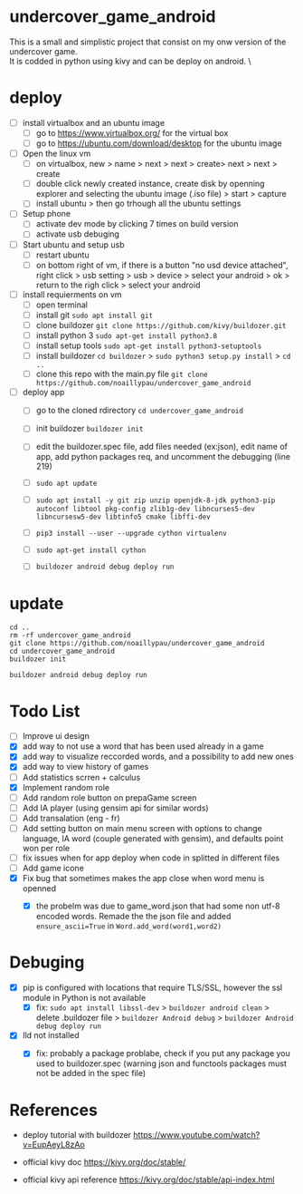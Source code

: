 # undercover_game_android

This is a small and simplistic project that consist on my onw version of the undercover game. \
It is codded in python using kivy and can be deploy on android. \

# deploy

- [ ] install virtualbox and an ubuntu image
  - [ ] go to https://www.virtualbox.org/ for the virtual box
  - [ ] go to https://ubuntu.com/download/desktop for the ubuntu image
- [ ] Open the linux vm
  - [ ] on virtualbox, new > name > next > next > create> next > next > create
  - [ ] double click newly created instance, create disk by openning explorer and selecting the ubuntu image (.iso file) > start > capture
  - [ ]  install ubuntu > then go trhough all the ubuntu settings
- [ ] Setup phone
  - [ ] activate dev mode by clicking 7 times on build version
  - [ ] activate usb debuging
- [ ] Start ubuntu and setup usb
  - [ ] restart ubuntu
  - [ ] on bottom right of vm, if there is a button "no usd device attached", right click > usb setting > usb > device > select your android > ok > return to the righ click > select your android
- [ ] install requierments on vm
  - [ ] open terminal
  - [ ] install git `sudo apt install git`
  - [ ] clone buildozer `git clone https://github.com/kivy/buildozer.git`
  - [ ] install python 3 `sudo apt-get install python3.8`
  - [ ] install setup tools `sudo apt-get install python3-setuptools`
  - [ ] install buildozer `cd buildozer` > `sudo python3 setup.py install` > `cd ..`
  - [ ] clone this repo with the main.py file `git clone https://github.com/noaillypau/undercover_game_android`
- [ ] deploy app
  - [ ] go to the cloned rdirectory `cd undercover_game_android`
  - [ ] init buildozer `buildozer init`
  - [ ] edit the buildozer.spec file, add files needed (ex:json), edit name of app, add python packages req, and uncomment the debugging (line 219)
  - [ ] `sudo apt update`
  - [ ] `sudo apt install -y git zip unzip openjdk-8-jdk python3-pip autoconf libtool pkg-config zlib1g-dev libncurses5-dev libncursesw5-dev libtinfo5 cmake libffi-dev`
  - [ ] `pip3 install --user --upgrade cython virtualenv`
  - [ ] `sudo apt-get install cython`
  - [ ] `buildozer android debug deploy run`
  
  
  
# update

```ssh
cd ..
rm -rf undercover_game_android
git clone https://github.com/noaillypau/undercover_game_android
cd undercover_game_android
buildozer init
```

```ssh
buildozer android debug deploy run
```

# Todo List

- [ ] Improve ui design
- [x] add way to not use a word that has been used already in a game
- [x] add way to visualize reccorded words, and a possibility to add new ones
- [x] add way to view history of games
- [ ] Add statistics scrren + calculus
- [x] Implement random role
- [ ] Add random role button on prepaGame screen
- [ ] Add IA player (using gensim api for similar words)
- [ ] Add transalation (eng - fr)
- [ ] Add setting button on main menu screen with options to change language, IA word (couple generated with gensim), and defaults point won per role
- [ ] fix issues when for app deploy when code in splitted in different files
- [ ] Add game icone
- [x] Fix bug that sometimes makes the app close when word menu is openned
  - [x] the probelm was due to game_word.json that had some non utf-8 encoded words. Remade the the json file and added `ensure_ascii=True` in `Word.add_word(word1,word2)`
 
  
 # Debuging
 
 - [x] pip is configured with locations that require TLS/SSL, however the ssl module in Python is not available
   - [x] fix: `sudo apt install libssl-dev` > `buildozer android clean` > delete .buildozer file > `buildozer Android debug` > `buildozer Android debug deploy run`
 
 - [x] lld not installed
   - [x] fix: probably a package problabe, check if you put any package you used to buildozer.spec (warning json and functools packages must not be added in the spec file)






# References

* deploy tutorial with buildozer
https://www.youtube.com/watch?v=EupAeyL8zAo

* official kivy doc
https://kivy.org/doc/stable/

* official kivy api reference
https://kivy.org/doc/stable/api-index.html
